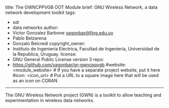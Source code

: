 title: The GWNCPPVGB OOT Module
brief: GNU Wireless Network, a data network development toolkit
tags:
  - sdr
  - data networks
author:
  - Victor Gonzalez Barbone vagonbar@fing.edu.uy
  - Pablo Belzarena
  - Gonzalo Belcredi
copyright_owner:
  - Instituto de Ingenieria Electrica, Facultad de Ingenieria, Universidad de la Republica, Uruguay.
license: 
  - GNU General Public License version 3
repo:
  - https://github.com/vagonbar/gr-gwncppvgb
#website: <module_website> # If you have a separate project website, put it here
#icon: <icon_url> # Put a URL to a square image here that will be used as an icon on CGRAN
---

The GNU Wireless Network project (GWN) is a toolkit to allow teaching and experimentation in wireless data networks.
